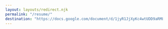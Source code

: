 ```yaml
---
layout: layouts/redirect.njk
permalink: "/resume/"
destination: "https://docs.google.com/document/d/1jyR1JjXyKc4wtUDD9aRMLeHxjdC2R3a0SpHtMfrCF60/edit"
---
```

